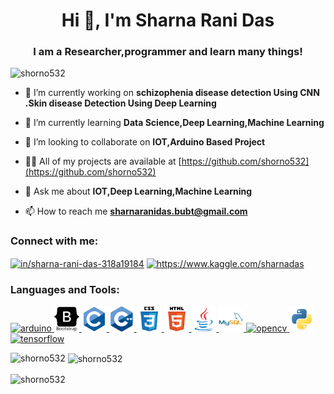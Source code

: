 

<h1 align="center">Hi 👋, I'm Sharna Rani Das</h1>
<h3 align="center">I am a Researcher,programmer and learn many things!</h3>

<p align="left"> <img src="https://komarev.com/ghpvc/?username=shorno532&label=Profile%20views&color=0e75b6&style=flat" alt="shorno532" /> </p>

- 🔭 I’m currently working on **schizophenia disease detection Using CNN .Skin disease Detection Using Deep Learning**

- 🌱 I’m currently learning **Data Science,Deep Learning,Machine Learning**

- 👯 I’m looking to collaborate on **IOT,Arduino Based Project**

- 👨‍💻 All of my projects are available at [https://github.com/shorno532](https://github.com/shorno532)

- 💬 Ask me about **IOT,Deep Learning,Machine Learning**

- 📫 How to reach me **sharnaranidas.bubt@gmail.com**

<h3 align="left">Connect with me:</h3>
<p align="left">
<a href="https://linkedin.com/in/in/sharna-rani-das-318a19184" target="blank"><img align="center" src="https://raw.githubusercontent.com/rahuldkjain/github-profile-readme-generator/master/src/images/icons/Social/linked-in-alt.svg" alt="in/sharna-rani-das-318a19184" height="30" width="40" /></a>
<a href="https://kaggle.com/https://www.kaggle.com/sharnadas" target="blank"><img align="center" src="https://raw.githubusercontent.com/rahuldkjain/github-profile-readme-generator/master/src/images/icons/Social/kaggle.svg" alt="https://www.kaggle.com/sharnadas" height="30" width="40" /></a>
</p>

<h3 align="left">Languages and Tools:</h3>
<p align="left"> <a href="https://www.arduino.cc/" target="_blank" rel="noreferrer"> <img src="https://cdn.worldvectorlogo.com/logos/arduino-1.svg" alt="arduino" width="40" height="40"/> </a> <a href="https://getbootstrap.com" target="_blank" rel="noreferrer"> <img src="https://raw.githubusercontent.com/devicons/devicon/master/icons/bootstrap/bootstrap-plain-wordmark.svg" alt="bootstrap" width="40" height="40"/> </a> <a href="https://www.cprogramming.com/" target="_blank" rel="noreferrer"> <img src="https://raw.githubusercontent.com/devicons/devicon/master/icons/c/c-original.svg" alt="c" width="40" height="40"/> </a> <a href="https://www.w3schools.com/cpp/" target="_blank" rel="noreferrer"> <img src="https://raw.githubusercontent.com/devicons/devicon/master/icons/cplusplus/cplusplus-original.svg" alt="cplusplus" width="40" height="40"/> </a> <a href="https://www.w3schools.com/css/" target="_blank" rel="noreferrer"> <img src="https://raw.githubusercontent.com/devicons/devicon/master/icons/css3/css3-original-wordmark.svg" alt="css3" width="40" height="40"/> </a> <a href="https://www.w3.org/html/" target="_blank" rel="noreferrer"> <img src="https://raw.githubusercontent.com/devicons/devicon/master/icons/html5/html5-original-wordmark.svg" alt="html5" width="40" height="40"/> </a> <a href="https://www.java.com" target="_blank" rel="noreferrer"> <img src="https://raw.githubusercontent.com/devicons/devicon/master/icons/java/java-original.svg" alt="java" width="40" height="40"/> </a> <a href="https://www.mysql.com/" target="_blank" rel="noreferrer"> <img src="https://raw.githubusercontent.com/devicons/devicon/master/icons/mysql/mysql-original-wordmark.svg" alt="mysql" width="40" height="40"/> </a> <a href="https://opencv.org/" target="_blank" rel="noreferrer"> <img src="https://www.vectorlogo.zone/logos/opencv/opencv-icon.svg" alt="opencv" width="40" height="40"/> </a> <a href="https://www.python.org" target="_blank" rel="noreferrer"> <img src="https://raw.githubusercontent.com/devicons/devicon/master/icons/python/python-original.svg" alt="python" width="40" height="40"/> </a> <a href="https://www.tensorflow.org" target="_blank" rel="noreferrer"> <img src="https://www.vectorlogo.zone/logos/tensorflow/tensorflow-icon.svg" alt="tensorflow" width="40" height="40"/> </a> </p>

<p><img align="left" src="https://github-readme-stats.vercel.app/api/top-langs?username=shorno532&show_icons=true&locale=en&layout=compact" alt="shorno532" /></p>

<p>&nbsp;<img align="center" src="https://github-readme-stats.vercel.app/api?username=shorno532&show_icons=true&locale=en" alt="shorno532" /></p>

<p><img align="center" src="https://github-readme-streak-stats.herokuapp.com/?user=shorno532&" alt="shorno532" /></p>
